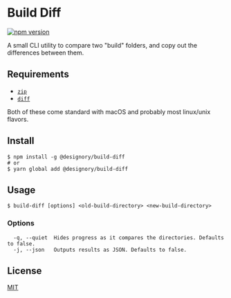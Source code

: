 # Build Diff

[![npm version](https://badge.fury.io/js/%40designory%2Fbuild-diff.svg)](https://badge.fury.io/js/%40designory%2Fbuild-diff)

A small CLI utility to compare two "build" folders, and copy out the differences between them.

## Requirements

*  [`zip`](http://infozip.sourceforge.net/UnZip.html)
*  [`diff`](https://www.gnu.org/software/diffutils/)

Both of these come standard with macOS and probably most linux/unix flavors.

## Install

```
$ npm install -g @designory/build-diff
# or
$ yarn global add @designory/build-diff
```

## Usage

```
$ build-diff [options] <old-build-directory> <new-build-directory>
```

### Options

      -q, --quiet  Hides progress as it compares the directories. Defaults to false.
      -j, --json   Outputs results as JSON. Defaults to false.

## License

[MIT](./LICENSE)
